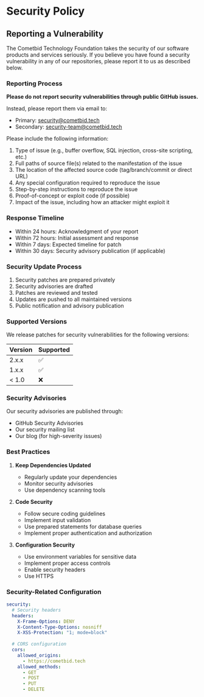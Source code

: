# Security Policy

## Reporting a Vulnerability

The Cometbid Technology Foundation takes the security of our software products and services seriously. If you believe you have found a security vulnerability in any of our repositories, please report it to us as described below.

### Reporting Process

**Please do not report security vulnerabilities through public GitHub issues.**

Instead, please report them via email to:
- Primary: security@cometbid.tech
- Secondary: security-team@cometbid.tech

Please include the following information:

1. Type of issue (e.g., buffer overflow, SQL injection, cross-site scripting, etc.)
2. Full paths of source file(s) related to the manifestation of the issue
3. The location of the affected source code (tag/branch/commit or direct URL)
4. Any special configuration required to reproduce the issue
5. Step-by-step instructions to reproduce the issue
6. Proof-of-concept or exploit code (if possible)
7. Impact of the issue, including how an attacker might exploit it

### Response Timeline

- Within 24 hours: Acknowledgment of your report
- Within 72 hours: Initial assessment and response
- Within 7 days: Expected timeline for patch
- Within 30 days: Security advisory publication (if applicable)

### Security Update Process

1. Security patches are prepared privately
2. Security advisories are drafted
3. Patches are reviewed and tested
4. Updates are pushed to all maintained versions
5. Public notification and advisory publication

### Supported Versions

We release patches for security vulnerabilities for the following versions:

| Version | Supported          |
| ------- | ------------------ |
| 2.x.x   | :white_check_mark: |
| 1.x.x   | :white_check_mark: |
| < 1.0   | :x:                |

### Security Advisories

Our security advisories are published through:
- GitHub Security Advisories
- Our security mailing list
- Our blog (for high-severity issues)

### Best Practices

1. **Keep Dependencies Updated**
   - Regularly update your dependencies
   - Monitor security advisories
   - Use dependency scanning tools

2. **Code Security**
   - Follow secure coding guidelines
   - Implement input validation
   - Use prepared statements for database queries
   - Implement proper authentication and authorization

3. **Configuration Security**
   - Use environment variables for sensitive data
   - Implement proper access controls
   - Enable security headers
   - Use HTTPS

### Security-Related Configuration

```yaml
security:
  # Security headers
  headers:
    X-Frame-Options: DENY
    X-Content-Type-Options: nosniff
    X-XSS-Protection: "1; mode=block"
    
  # CORS configuration
  cors:
    allowed_origins:
      - https://cometbid.tech
    allowed_methods:
      - GET
      - POST
      - PUT
      - DELETE

